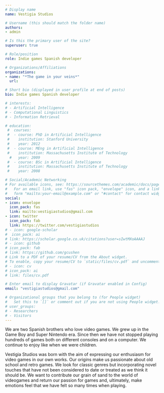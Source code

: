 ```yaml
---
# Display name
name: Vestigia Studios

# Username (this should match the folder name)
authors:
- admin

# Is this the primary user of the site?
superuser: true

# Role/position
role: Indie games Spanish developer

# Organizations/Affiliations
organizations:
- name: "*The game in your veins*"
  url: 

# Short bio (displayed in user profile at end of posts)
bio: Indie games Spanish developer

# interests:
# - Artificial Intelligence
# - Computational Linguistics
# - Information Retrieval

# education:
 #  courses:
 #  - course: PhD in Artificial Intelligence
 #    institution: Stanford University
 #    year: 2012
 #  - course: MEng in Artificial Intelligence
 #    institution: Massachusetts Institute of Technology
  #   year: 2009
 #  - course: BSc in Artificial Intelligence
 #    institution: Massachusetts Institute of Technology
 #    year: 2008

# Social/Academic Networking
# For available icons, see: https://sourcethemes.com/academic/docs/page-builder/#icons
#   For an email link, use "fas" icon pack, "envelope" icon, and a link in the
#   form "mailto:your-email@example.com" or "#contact" for contact widget.
social:
- icon: envelope
  icon_pack: fas
  link: mailto:vestigiastudios@gmail.com
- icon: twitter
  icon_pack: fab
  link: https://twitter.com/vestigiastudios
# - icon: google-scholar
#  icon_pack: ai
# link: https://scholar.google.co.uk/citations?user=sIwtMXoAAAAJ
# - icon: github
# icon_pack: fab
# link: https://github.com/gcushen
# Link to a PDF of your resume/CV from the About widget.
# To enable, copy your resume/CV to `static/files/cv.pdf` and uncomment the lines below.
# - icon: cv
# icon_pack: ai
# link: files/cv.pdf

# Enter email to display Gravatar (if Gravatar enabled in Config)
email: "vestigiastudios@gmail.com"

# Organizational groups that you belong to (for People widget)
#   Set this to `[]` or comment out if you are not using People widget.
# user_groups:
# - Researchers
# - Visitors
---
```


We are two Spanish brothers who love video games. We grew up in the Game Boy and Super Nintendo era.
Since then we have not stopped playing hundreds of games both on different consoles and on a computer.
We continue to enjoy like when we were children.

Vestigia Studios was born with the aim of expressing our enthusiasm for video games in our own works.
Our origins make us passionate about old school and retro games. We look for classic genres but incorporating
novel touches that have not been considered to date or treated as we think it should be.
We want to contribute our grain of sand to the world of videogames and return our passion for games and, ultimately, make emotions feel
that we have felt so many times when playing.
